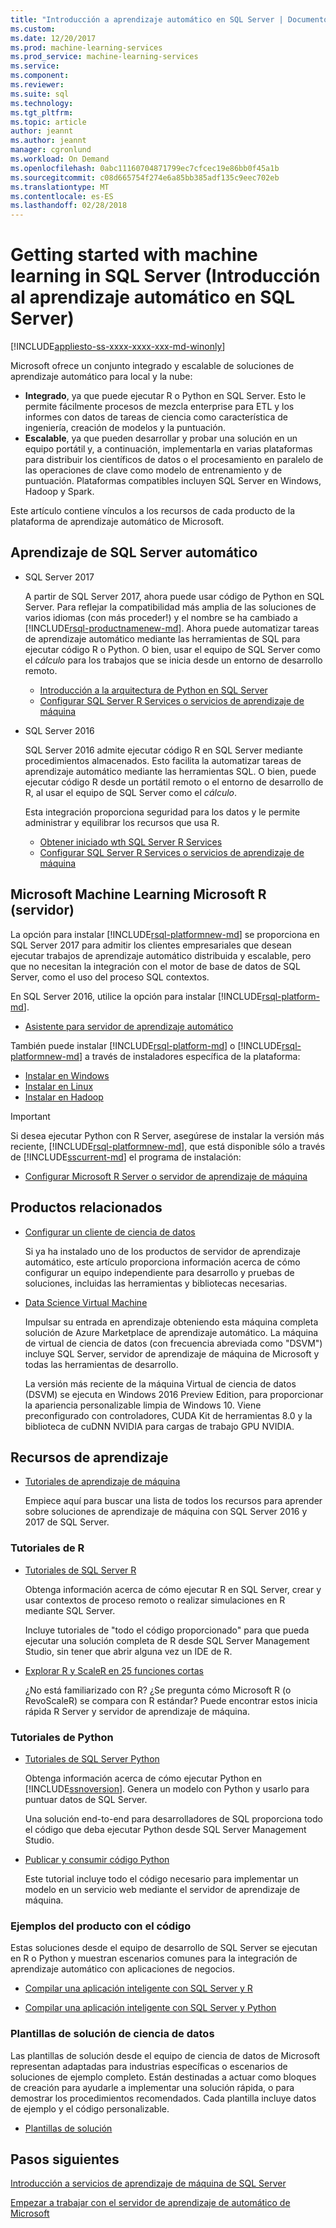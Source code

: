 ```yaml
---
title: "Introducción a aprendizaje automático en SQL Server | Documentos de Microsoft"
ms.custom: 
ms.date: 12/20/2017
ms.prod: machine-learning-services
ms.prod_service: machine-learning-services
ms.service: 
ms.component: 
ms.reviewer: 
ms.suite: sql
ms.technology: 
ms.tgt_pltfrm: 
ms.topic: article
author: jeannt
ms.author: jeannt
manager: cgronlund
ms.workload: On Demand
ms.openlocfilehash: 0abc11160704871799ec7cfcec19e86bb0f45a1b
ms.sourcegitcommit: c08d665754f274e6a85bb385adf135c9eec702eb
ms.translationtype: MT
ms.contentlocale: es-ES
ms.lasthandoff: 02/28/2018
---
```

# <a name="getting-started-with-machine-learning-in-sql-server"></a>Getting started with machine learning in SQL Server (Introducción al aprendizaje automático en SQL Server)
[!INCLUDE[appliesto-ss-xxxx-xxxx-xxx-md-winonly](../includes/appliesto-ss-xxxx-xxxx-xxx-md-winonly.md)]

Microsoft ofrece un conjunto integrado y escalable de soluciones de aprendizaje automático para local y la nube:

+ **Integrado**, ya que puede ejecutar R o Python en SQL Server. Esto le permite fácilmente procesos de mezcla enterprise para ETL y los informes con datos de tareas de ciencia como característica de ingeniería, creación de modelos y la puntuación.
+ **Escalable**, ya que pueden desarrollar y probar una solución en un equipo portátil y, a continuación, implementarla en varias plataformas para distribuir los científicos de datos o el procesamiento en paralelo de las operaciones de clave como modelo de entrenamiento y de puntuación. Plataformas compatibles incluyen SQL Server en Windows, Hadoop y Spark.

Este artículo contiene vínculos a los recursos de cada producto de la plataforma de aprendizaje automático de Microsoft.

## <a name="machine-learning-in-sql-server"></a>Aprendizaje de SQL Server automático

+ SQL Server 2017

  A partir de SQL Server 2017, ahora puede usar código de Python en SQL Server. Para reflejar la compatibilidad más amplia de las soluciones de varios idiomas (con más proceder!) y el nombre se ha cambiado a [!INCLUDE[rsql-productnamenew-md](../includes/rsql-productnamenew-md.md)]. Ahora puede automatizar tareas de aprendizaje automático mediante las herramientas de SQL para ejecutar código R o Python. O bien, usar el equipo de SQL Server como el _cálculo_ para los trabajos que se inicia desde un entorno de desarrollo remoto.

    + [Introducción a la arquitectura de Python en SQL Server](../advanced-analytics/python/architecture-overview-sql-server-python.md)
    + [Configurar SQL Server R Services o servicios de aprendizaje de máquina](../advanced-analytics/r/set-up-sql-server-r-services-in-database.md)

+ SQL Server 2016

  SQL Server 2016 admite ejecutar código R en SQL Server mediante procedimientos almacenados. Esto facilita la automatizar tareas de aprendizaje automático mediante las herramientas SQL. O bien, puede ejecutar código R desde un portátil remoto o el entorno de desarrollo de R, al usar el equipo de SQL Server como el _cálculo_.

  Esta integración proporciona seguridad para los datos y le permite administrar y equilibrar los recursos que usa R.

    + [Obtener iniciado wth SQL Server R Services](r/getting-started-with-sql-server-r-services.md)
    + [Configurar SQL Server R Services o servicios de aprendizaje de máquina](../advanced-analytics/r/set-up-sql-server-r-services-in-database.md)

## <a name="microsoft-machine-learning-server-microsoft-r-server"></a>Microsoft Machine Learning Microsoft R (servidor)

La opción para instalar [!INCLUDE[rsql-platformnew-md](../includes/rsql-platformnew-md.md)] se proporciona en SQL Server 2017 para admitir los clientes empresariales que desean ejecutar trabajos de aprendizaje automático distribuida y escalable, pero que no necesitan la integración con el motor de base de datos de SQL Server, como el uso del proceso SQL contextos.

En SQL Server 2016, utilice la opción para instalar [!INCLUDE[rsql-platform-md](../includes/rsql-platformnew-md.md)].
  
  + [Asistente para servidor de aprendizaje automático](https://docs.microsoft.com/machine-learning-server/what-is-machine-learning-server)
  
También puede instalar [!INCLUDE[rsql-platform-md](../includes/rsql-platform-md.md)] o [!INCLUDE[rsql-platformnew-md](../includes/rsql-platformnew-md.md)] a través de instaladores específica de la plataforma:

  + [Instalar en Windows](https://docs.microsoft.com/machine-learning-server/install/machine-learning-server-windows-install)
  + [Instalar en Linux](https://docs.microsoft.com/machine-learning-server/install/machine-learning-server-linux-install)
  + [Instalar en Hadoop](https://docs.microsoft.com/machine-learning-server/install/machine-learning-server-hadoop-install)

> [!IMPORTANT]
> Si desea ejecutar Python con R Server, asegúrese de instalar la versión más reciente, [!INCLUDE[rsql-platformnew-md](../includes/rsql-platformnew-md.md)], que está disponible sólo a través de [!INCLUDE[sscurrent-md](../includes/sscurrent-md.md)] el programa de instalación:
> 
>    + [Configurar Microsoft R Server o servidor de aprendizaje de máquina](../advanced-analytics/r/create-a-standalone-r-server.md)

## <a name="related-products"></a>Productos relacionados

+ [Configurar un cliente de ciencia de datos](../advanced-analytics/r/set-up-a-data-science-client.md)

  Si ya ha instalado uno de los productos de servidor de aprendizaje automático, este artículo proporciona información acerca de cómo configurar un equipo independiente para desarrollo y pruebas de soluciones, incluidas las herramientas y bibliotecas necesarias.

+ [Data Science Virtual Machine](../advanced-analytics/r/provision-the-r-server-only-sql-server-2016-enterprise-vm-on-azure.md)

  Impulsar su entrada en aprendizaje obteniendo esta máquina completa solución de Azure Marketplace de aprendizaje automático. La máquina de virtual de ciencia de datos (con frecuencia abreviada como "DSVM") incluye SQL Server, servidor de aprendizaje de máquina de Microsoft y todas las herramientas de desarrollo.
  
  La versión más reciente de la máquina Virtual de ciencia de datos (DSVM) se ejecuta en Windows 2016 Preview Edition, para proporcionar la apariencia personalizable limpia de Windows 10. Viene preconfigurado con controladores, CUDA Kit de herramientas 8.0 y la biblioteca de cuDNN NVIDIA para cargas de trabajo GPU NVIDIA.

## <a name="resources-for-learning"></a>Recursos de aprendizaje

+ [Tutoriales de aprendizaje de máquina](../advanced-analytics/tutorials/machine-learning-services-tutorials.md)

  Empiece aquí para buscar una lista de todos los recursos para aprender sobre soluciones de aprendizaje de máquina con SQL Server 2016 y 2017 de SQL Server.

### <a name="r-tutorials"></a>Tutoriales de R

+ [Tutoriales de SQL Server R](../advanced-analytics/tutorials/sql-server-r-tutorials.md)

   Obtenga información acerca de cómo ejecutar R en SQL Server, crear y usar contextos de proceso remoto o realizar simulaciones en R mediante SQL Server.
   
   Incluye tutoriales de "todo el código proporcionado" para que pueda ejecutar una solución completa de R desde SQL Server Management Studio, sin tener que abrir alguna vez un IDE de R.

+ [Explorar R y ScaleR en 25 funciones cortas](https://docs.microsoft.com/r-server/r/tutorial-r-to-revoscaler)

   ¿No está familiarizado con R? ¿Se pregunta cómo Microsoft R (o RevoScaleR) se compara con R estándar? Puede encontrar estos inicia rápida R Server y servidor de aprendizaje de máquina.

### <a name="python-tutorials"></a>Tutoriales de Python

+ [Tutoriales de SQL Server Python](../advanced-analytics/tutorials/sql-server-r-tutorials.md)

  Obtenga información acerca de cómo ejecutar Python en [!INCLUDE[ssnoversion](../includes/ssnoversion.md)]. Genera un modelo con Python y usarlo para puntuar datos de SQL Server.

   Una solución end-to-end para desarrolladores de SQL proporciona todo el código que deba ejecutar Python desde SQL Server Management Studio.

+ [Publicar y consumir código Python](../advanced-analytics/python/publish-consume-python-code.md)

  Este tutorial incluye todo el código necesario para implementar un modelo en un servicio web mediante el servidor de aprendizaje de máquina.

### <a name="product-samples-with-code"></a>Ejemplos del producto con el código

Estas soluciones desde el equipo de desarrollo de SQL Server se ejecutan en R o Python y muestran escenarios comunes para la integración de aprendizaje automático con aplicaciones de negocios.

+ [Compilar una aplicación inteligente con SQL Server y R](https://microsoft.github.io/sql-ml-tutorials/R/rentalprediction)

+ [Compilar una aplicación inteligente con SQL Server y Python](https://microsoft.github.io/sql-ml-tutorials/python/rentalprediction/)

### <a name="data-science-solution-templates"></a>Plantillas de solución de ciencia de datos

Las plantillas de solución desde el equipo de ciencia de datos de Microsoft representan adaptadas para industrias específicas o escenarios de soluciones de ejemplo completo. Están destinadas a actuar como bloques de creación para ayudarle a implementar una solución rápida, o para demostrar los procedimientos recomendados. Cada plantilla incluye datos de ejemplo y el código personalizable.

+ [Plantillas de solución](../advanced-analytics/tutorials/data-science-scenarios-and-solution-templates.md)

## <a name="next-steps"></a>Pasos siguientes

[Introducción a servicios de aprendizaje de máquina de SQL Server](../advanced-analytics/r/getting-started-with-sql-server-r-services.md)

[Empezar a trabajar con el servidor de aprendizaje de automático de Microsoft](../advanced-analytics/r/getting-started-with-microsoft-r-server-standalone.md)
